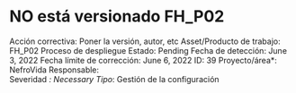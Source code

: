 # NO está versionado FH_P02

Acción correctiva: Poner la versión, autor, etc
Asset/Producto de trabajo: FH_P02 Proceso de despliegue
Estado: Pending
Fecha de detección: June 3, 2022
Fecha límite de corrección: June 6, 2022
ID: 39
Proyecto/área*: NefroVida
Responsable:  
Severidad *: Necessary
Tipo*: Gestión de la configuración
